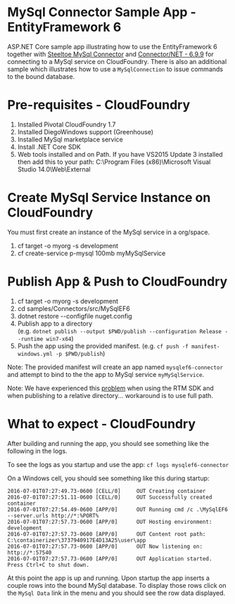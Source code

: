 ﻿# MySql Connector Sample App - EntityFramework 6
ASP.NET Core sample app illustrating how to use the EntityFramework 6 together with [Steeltoe MySql Connector](https://github.com/SteeltoeOSS/Connectors/tree/master/src/Steeltoe.CloudFoundry.Connector.MySql) and [Connector/NET - 6.9.9](https://dev.mysql.com/downloads/connector/net/) for connecting to a MySql service on CloudFoundry. There is also an additional sample which illustrates how to use a `MySqlConnection` to issue commands to the bound database.

# Pre-requisites - CloudFoundry

1. Installed Pivotal CloudFoundry 1.7
2. Installed DiegoWindows support (Greenhouse)
3. Installed MySql marketplace service
4. Install .NET Core SDK
5. Web tools installed and on Path. If you have VS2015 Update 3 installed then add this to your path: C:\Program Files (x86)\Microsoft Visual Studio 14.0\Web\External

# Create MySql Service Instance on CloudFoundry
You must first create an instance of the MySql service in a org/space.

1. cf target -o myorg -s development
2. cf create-service p-mysql 100mb myMySqlService 

# Publish App & Push to CloudFoundry

1. cf target -o myorg -s development
2. cd samples/Connectors/src/MySqlEF6
3. dotnet restore --configfile nuget.config
4. Publish app to a directory  
(e.g. `dotnet publish --output $PWD/publish --configuration Release --runtime win7-x64`)
5. Push the app using the provided manifest.
 (e.g.  `cf push -f manifest-windows.yml -p $PWD/publish`)

Note: The provided manifest will create an app named `mysqlef6-connector` and attempt to bind to the the app to MySql service `myMySqlService`.

Note: We have experienced this [problem](https://github.com/dotnet/cli/issues/3283) when using the RTM SDK and when publishing to a relative directory... workaround is to use full path.

# What to expect - CloudFoundry
After building and running the app, you should see something like the following in the logs. 

To see the logs as you startup and use the app: `cf logs mysqlef6-connector`

On a Windows cell, you should see something like this during startup:
```
2016-07-01T07:27:49.73-0600 [CELL/0]     OUT Creating container
2016-07-01T07:27:51.11-0600 [CELL/0]     OUT Successfully created container
2016-07-01T07:27:54.49-0600 [APP/0]      OUT Running cmd /c .\MySqlEF6 --server.urls http://*:%PORT%
2016-07-01T07:27:57.73-0600 [APP/0]      OUT Hosting environment: development
2016-07-01T07:27:57.73-0600 [APP/0]      OUT Content root path: C:\containerizer\3737940917E4D13A25\user\app
2016-07-01T07:27:57.73-0600 [APP/0]      OUT Now listening on: http://*:57540
2016-07-01T07:27:57.73-0600 [APP/0]      OUT Application started. Press Ctrl+C to shut down.
```
At this point the app is up and running.  Upon startup the app inserts a couple rows into the bound MySql database. To display those rows click on the `MySql Data` link in the menu and you should see the row data displayed.
